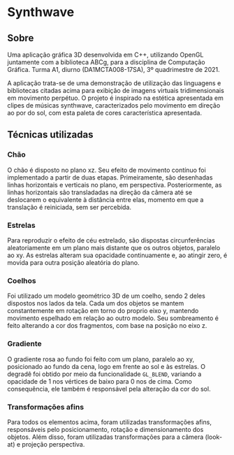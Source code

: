 # Synthwave

## Sobre
Uma aplicação gráfica 3D desenvolvida em C++, utilizando OpenGL juntamente com a biblioteca ABCg, para a disciplina de Computação Gráfica. Turma A1, diurno (DA1MCTA008-17SA), 3º quadrimestre de 2021.

A aplicação trata-se de uma demonstração de utilização das linguagens e bibliotecas citadas acima para exibição de imagens virtuais tridimensionais em movimento perpétuo. O projeto é inspirado na estética apresentada em clipes de músicas synthwave, caracterizados pelo movimento em direção ao por do sol, com esta paleta de cores característica apresentada.

## Técnicas utilizadas
###  Chão
O chão é disposto no plano xz. Seu efeito de movimento contínuo foi implementado a partir de duas etapas. Primeiramente, são desenhadas linhas horizontais e verticais no plano, em perspectiva. Posteriormente, as linhas horizontais são transladadas na direção da câmera até se deslocarem o equivalente à distância entre elas, momento em que a translação é reiniciada, sem ser percebida.

### Estrelas
Para reproduzir o efeito de céu estrelado, são dispostas circunferências aleatoriamente em um plano mais distante que os outros objetos, paralelo ao xy. As estrelas alteram sua opacidade continuamente e, ao atingir zero, é movida para outra posição aleatória do plano.

### Coelhos
Foi utilizado um modelo geométrico 3D de um coelho, sendo 2 deles dispostos nos lados da tela. Cada um dos objetos se mantem constantemente em rotação em torno do proprio eixo y, mantendo movimento espelhado em relação ao outro modelo. Seu sombreamento é feito alterando a cor dos fragmentos, com base na posição no eixo z.

### Gradiente
O gradiente rosa ao fundo foi feito com um plano, paralelo ao xy, posicionado ao fundo da cena, logo em frente ao sol e às estrelas. O degradê foi obtido por meio da funcionalidade `GL_BLEND`, variando a opacidade de 1 nos vértices de baixo para 0 nos de cima. Como consequência, ele também é responsável pela alteração da cor do sol.

### Transformações afins
Para todos os elementos acima, foram utilizadas transformações afins, responsáveis pelo posicionamento, rotação e dimensionamento dos objetos. Além disso, foram utilizadas transformações para a câmera (look-at) e projeção perspectiva.
